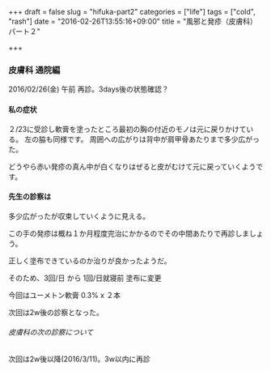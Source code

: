 +++
draft = false
slug = "hifuka-part2"
categories = ["life"]
tags = ["cold", "rash"]
date = "2016-02-26T13:55:16+09:00"
title = "風邪と発疹（皮膚科）パート２"

+++

### 皮膚科 通院編

2016/02/26(金) 午前
再診。3days後の状態確認？

#### 私の症状

２/23に受診し軟膏を塗ったところ最初の胸の付近のモノは元に戻りかけている。
左の脇も同様です。
周囲への広がりは背中が肩甲骨あたりまで多少広がった。

<!--more-->

どうやら赤い発疹の真ん中が白くなりはぜると皮がむけて元に戻っていくようです。

#### 先生の診察は

多少広がったが収束していくように見える。

この手の発疹は概ね１か月程度完治にかかるのでその中間あたりで再診しましょう。

正しく塗布できているのか治りが良かったようだ。

そのため、3回/日 から 1回/日就寝前 塗布に変更



今回はユーメトン軟膏 0.3% x ２本

次回は2w後の診察となった。

###### 皮膚科の次の診察について

次回は2w後以降(2016/3/11)。3w以内に再診
